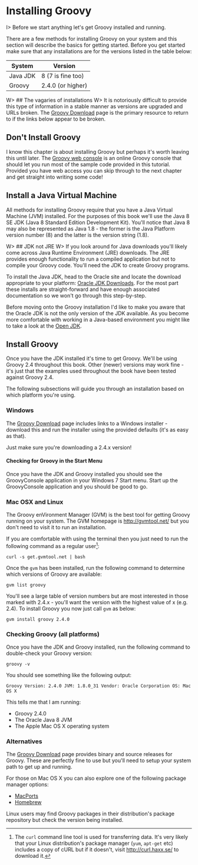 # Installing Groovy

I> Before we start anything let's get Groovy installed and running.

There are a few methods for installing Groovy on your system and this section will describe the basics for getting started. Before you get started make sure that any installations are for the versions listed in the table below:

|System		|	Version
|-----------------|----------------
| Java JDK		|	8 (7 is fine too)
| Groovy		|	2.4.0 (or higher)

W> ## The vagaries of installations
W> It is notoriously difficult to provide this type of information in a stable manner as versions are upgraded and URLs broken. The [Groovy Download](http://groovy-lang.org/download.html) page is the primary resource to return to if the links below appear to be broken.

## Don't Install Groovy

I know this chapter is about installing Groovy but perhaps it's worth leaving this until later. The [Groovy web console](http://groovyconsole.appspot.com) is an online Groovy console that should let you run most of the sample code provided in this tutorial. Provided you have web access you can skip through to the next chapter and get straight into writing some code!

## Install a Java Virtual Machine
All methods for installing Groovy require that you have a Java Virtual Machine (JVM) installed. For the purposes of this book we'll use the Java 8 SE JDK (Java 8 Standard Edition Development Kit). You'll notice that Java 8 may also be represented as Java 1.8 - the former is the Java Platform version number (8) and the latter is the version string (1.8).

W> ## JDK not JRE
W> If you look around for Java downloads you'll likely come across Java Runtime Environment (JRE) downloads. The JRE provides enough functionality to run a compiled application but not to compile your Groovy code. You'll need the JDK to create Groovy programs.

To install the Java JDK, head to the Oracle site and locate the download appropriate to your platform: [Oracle JDK Downloads](http://www.oracle.com/technetwork/java/javase/downloads/index.html). For the most part these installs are straight-forward and have enough associated documentation so we won't go through this step-by-step.

Before moving onto the Groovy installation I'd like to make you aware that the Oracle JDK is not the only version of the JDK available. As you become more comfortable with working in a Java-based environment you might like to take a look at the [Open JDK](http://openjdk.java.net/).

## Install Groovy
Once you have the JDK installed it's time to get Groovy. We'll be using Groovy 2.4 throughout this book. Other (newer) versions may work fine - it's just that the examples used throughout the book have been tested against Groovy 2.4.

The following subsections will guide you through an installation based on which platform you're using.

### Windows
The [Groovy Download](http://groovy-lang.org/download.html) page includes links to a Windows installer - download this and run the installer using the provided defaults (it's as easy as that).

Just make sure you're downloading a 2.4.x version!

#### Checking for Groovy in the Start Menu
Once you have the JDK and Groovy installed you should see the GroovyConsole application in your Windows 7 Start menu. Start up the GroovyConsole application and you should be good to go.

### Mac OSX and Linux
The Groovy enVironment Manager (GVM) is the best tool for getting Groovy running on your system. The GVM homepage is <http://gvmtool.net/> but you don't need to visit it to run an installation.

If you are comfortable with using the terminal then you just need to run the following command as a regular user[^curl]:

	curl -s get.gvmtool.net | bash

Once the `gvm` has been installed, run the following command to determine which versions of Groovy are available:

	gvm list groovy

You'll see a large table of version numbers but are most interested in those marked with 2.4.x - you'll want the version with the highest value of x (e.g. 2.4). To install Groovy you now just call `gvm` as below:

	gvm install groovy 2.4.0

### Checking Groovy (all platforms)
Once you have the JDK and Groovy installed, run the following command to double-check your Groovy version:

	groovy -v

You should see something like the following output:

	Groovy Version: 2.4.0 JVM: 1.8.0_31 Vendor: Oracle Corporation OS: Mac OS X

This tells me that I am running:

 * Groovy 2.4.0
 * The Oracle Java 8 JVM
 * The Apple Mac OS X operating system

### Alternatives
The [Groovy Download](http://groovy-lang.org/download.html) page provides binary and source releases for Groovy. These are perfectly fine to use but you'll need to setup your system path to get up and running.

For those on Mac OS X you can also explore one of the following package manager options:

 * [MacPorts](https://www.macports.org/)
 * [Homebrew](http://brew.sh/)

Linux users may find Groovy packages in their distribution's package repository but check the version being installed.

[^curl]: The `curl` command line tool is used for transferring data. It's very likely that your Linux distribution's package manager (`yum`, `apt-get` etc) includes a copy of cURL but if it doesn't, visit <http://curl.haxx.se/> to download it.
